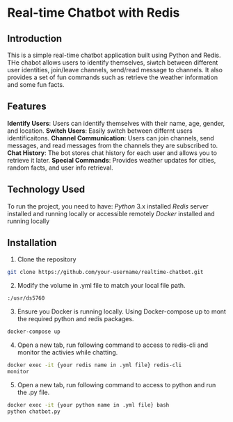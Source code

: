 # Real-time Chatbot with Redis

## Introduction

This is a simple real-time chatbot application built using Python and Redis. THe chabot allows users to identify themselves, siwtch between different user identities, join/leave channels, send/read message to channels. It also provides a set of fun commands such as retrieve the weather information and some fun facts.

## Features

**Identify Users**: Users can identify themselves with their name, age, gender, and location.
**Switch Users**: Easily switch between differnt users identificaitons.
**Channel Communication**: Users can join channels, send messages, and read messages from the channels they are subscribed to.
**Chat History**: The bot stores chat history for each user and allows you to retrieve it later.
**Special Commands**: Provides weather updates for cities, random facts, and user info retrieval.

## Technology Used

To run the project, you need to have:
    *Python* 3.x installed
    *Redis* server installed and running locally or accessible remotely
    *Docker* installed and running locally

## Installation

1. Clone the repository
```sh
git clone https://github.com/your-username/realtime-chatbot.git
```

2. Modify the volume in .yml file to match your local file path.
```sh
:/usr/ds5760
```

3. Ensure you Docker is running locally. Using Docker-compose up to mont the required python and redis packages.
```sh
docker-compose up
```

4. Open a new tab, run following command to access to redis-cli and monitor the activies while chatting.
```sh
docker exec -it {your redis name in .yml file} redis-cli
monitor
```

5. Open a new tab, run following command to access to python and run the .py file.
```sh
docker exec -it {your python name in .yml file} bash
python chatbot.py
```
